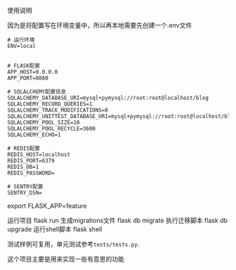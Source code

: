 使用说明

因为是将配置写在环境变量中，所以再本地需要先创建一个.env文件

```text
# 运行环境
ENV=local


# FLASK配置
APP_HOST=0.0.0.0
APP_PORT=8080

# SQLALCHEMY配置信息
SQLALCHEMY_DATABASE_URI=mysql+pymysql://root:root@localhost/blog
SQLALCHEMY_RECORD_QUERIES=1
SQLALCHEMY_TRACK_MODIFICATIONS=0
SQLALCHEMY_UNITTEST_DATABASE_URI=mysql+pymysql://root:root@localhost/blog
SQLALCHEMY_POOL_SIZE=10
SQLALCHEMY_POOL_RECYCLE=3600
SQLALCHEMY_ECHO=1

# REDIS配置
REDIS_HOST=localhost
REDIS_PORT=6379
REDIS_DB=1
REDIS_PASSWORD=

# SENTRY配置
SENTRY_DSN=
```

export FLASK_APP=feature

运行项目 flask run 生成migrations文件 flask db migrate 执行迁移脚本 flask db upgrade 运行shell脚本 flask shell

测试样例可复用，单元测试参考`tests/tests.py`.


这个项目主要是用来实现一些有意思的功能
